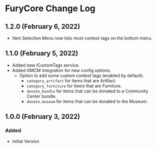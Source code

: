 ﻿# FuryCore Change Log

## 1.2.0 (February 6, 2022)

* Item Selection Menu now lists most context tags on the bottom menu.

## 1.1.0 (February 5, 2022)

* Added new ICustomTags service.
* Added GMCM integration for new config options.
    * Option to add some custom context tags (enabled by default).
        * `category_artifact` for items that are Artifact.
        * `category_furniture` for items that are Furniture.
        * `donate_bundle` for items that can be donated to a Community Center bundle.
        * `donate_museum` for items that can be donated to the Museum.

## 1.0.0 (February 3, 2022)

### Added

* Initial Version